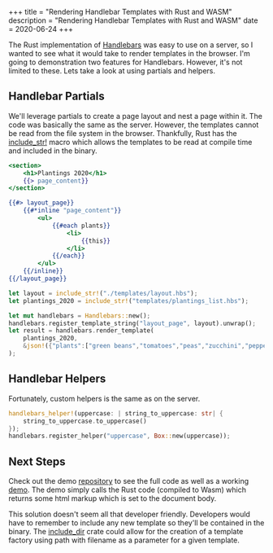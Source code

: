 +++
title = "Rendering Handlebar Templates with Rust and WASM"
description = "Rendering Handlebar Templates with Rust and WASM"
date = 2020-06-24
+++


The Rust implementation of <a target="_blank" href="https://github.com/sunng87/handlebars-rust">Handlebars</a>
was easy to use on a server, so I wanted
to see what it would take to render templates in the browser. I'm going to demonstration two features for
Handlebars. However, it's not limited to these. Lets take a look at using partials and helpers.
    
## Handlebar Partials

We'll leverage partials to create a page layout and nest a page within it.
The code was basically the same as the server. However, the templates cannot be read from
the file system in the browser. Thankfully, Rust has the <a target="_blank"
                                             href="https://doc.rust-lang.org/std/macro.include_str.html">include_str!</a>
macro which allows the templates to be read at compile time and included in the binary.

```handlebars 
<section>
    <h1>Plantings 2020</h1>
    {{> page_content}}
</section>
```
```handlebars
{{#> layout_page}}
    {{#*inline "page_content"}}
        <ul>
            {{#each plants}}
                <li>
                    {{this}}
                </li>
            {{/each}}
        </ul>
    {{/inline}}
{{/layout_page}}
```

```rust
let layout = include_str!("./templates/layout.hbs");
let plantings_2020 = include_str!("templates/plantings_list.hbs");

let mut handlebars = Handlebars::new();
handlebars.register_template_string("layout_page", layout).unwrap();
let result = handlebars.render_template(
    plantings_2020,
    &json!({"plants":["green beans","tomatoes","peas","zucchini","peppers","cucumbers","soy beans","corn","melons"]}),
);
```

##  Handlebar Helpers

Fortunately, custom helpers is the same as on the server.

```rust
handlebars_helper!(uppercase: | string_to_uppercase: str| {
    string_to_uppercase.to_uppercase()
});
handlebars.register_helper("uppercase", Box::new(uppercase));
```
    
## Next Steps
    
Check out the demo <a href="https://github.com/logankeenan/logankeenan.github.io/repos/wasm-handlebars">repository</a>
to see the full code as well as a working <a href="/demos/wasm-handlebars/index.html">demo</a>.
The demo simply calls the Rust code (compiled to Wasm) which returns some html markup which is set to the
document body.
    
This solution doesn't seem all that developer friendly. Developers would have to remember to include any new template
so they'll be contained in the binary. The <a target="_blank" href="https://crates.io/crates/include_dir">include_dir</a>
crate could allow for the creation of a template factory using path with filename as a parameter for a given template.
    